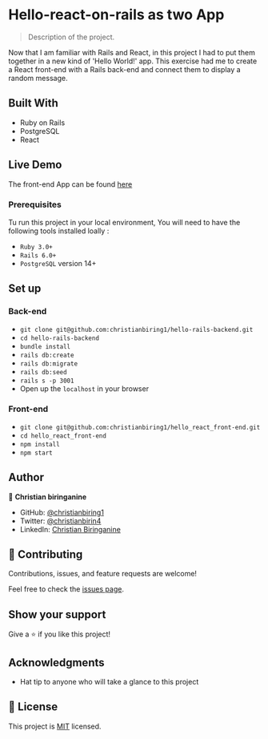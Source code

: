 # Hello-react-on-rails as two App

> Description of the project.

Now that I am familiar with Rails and React, in this project I had to put them together in a new kind of 'Hello World!' app. This exercise had me to create a React front-end with a Rails back-end and connect them to display a random message.

## Built With

* Ruby on Rails
* PostgreSQL
* React

## Live Demo

The front-end App can be found [here](https://github.com/christianbiring1/hello_react_front-end)

### Prerequisites

Tu run this project in your local environment, You will need to have the following tools installed loally :

* `Ruby 3.0+`
* `Rails 6.0+`
* `PostgreSQL` version 14+

## Set up

### Back-end

* `git clone git@github.com:christianbiring1/hello-rails-backend.git`
* `cd hello-rails-backend`
* `bundle install`
* `rails db:create`
* `rails db:migrate`
* `rails db:seed`
* `rails s -p 3001`
* Open up the `localhost` in your browser

### Front-end

* `git clone git@github.com:christianbiring1/hello_react_front-end.git`
* `cd hello_react_front-end`
* `npm install`
* `npm start`

## Author

👤 **Christian biringanine**

* GitHub: [@christianbiring1](https://github.com/christianbiring1)
* Twitter: [@christianbirin4](https://twitter.com/christianbirin4)
* LinkedIn: [Christian Biringanine](https://linkedin.com/in/christian-biringanine/)

## 🤝 Contributing

Contributions, issues, and feature requests are welcome!

Feel free to check the [issues page](https://github.com/christianbiring1/hello-rails-backend/issues).

## Show your support

Give a ⭐️ if you like this project!

## Acknowledgments

* Hat tip to anyone who will take a glance to this project

## 📝 License

This project is [MIT](./MIT.md) licensed.
